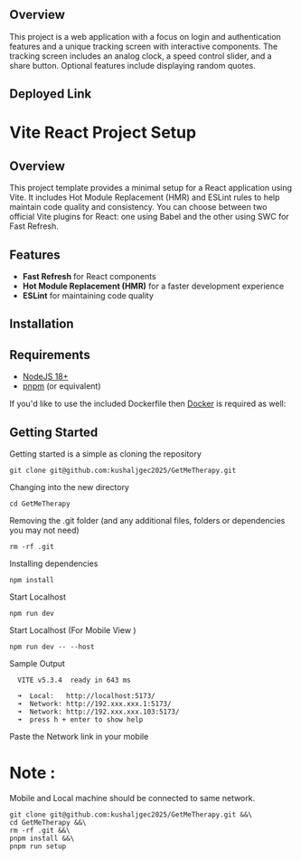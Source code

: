 
## Overview

This project is a web application with a focus on login and authentication features and a unique tracking screen with interactive components. The tracking screen includes an analog clock, a speed control slider, and a share button. Optional features include displaying random quotes.

## Deployed Link 




# Vite React Project Setup

## Overview

This project template provides a minimal setup for a React application using Vite. It includes Hot Module Replacement (HMR) and ESLint rules to help maintain code quality and consistency. You can choose between two official Vite plugins for React: one using Babel and the other using SWC for Fast Refresh.

## Features

- **Fast Refresh** for React components
- **Hot Module Replacement (HMR)** for a faster development experience
- **ESLint** for maintaining code quality

## Installation

## Requirements

- [NodeJS 18+](https://nodejs.org/en)
- [pnpm](https://pnpm.io) (or equivalent)

If you'd like to use the included Dockerfile then [Docker](https://www.docker.com) is required as well:

## Getting Started

Getting started is a simple as cloning the repository

```
git clone git@github.com:kushaljgec2025/GetMeTherapy.git
```

Changing into the new directory

```
cd GetMeTherapy
```

Removing the .git folder (and any additional files, folders or dependencies you may not need)

```
rm -rf .git
```

Installing dependencies

```
npm install
```
Start Localhost 

```
npm run dev
```
Start Localhost (For Mobile View )

```
npm run dev -- --host 
```
Sample Output

```
  VITE v5.3.4  ready in 643 ms

  ➜  Local:   http://localhost:5173/
  ➜  Network: http://192.xxx.xxx.1:5173/
  ➜  Network: http://192.xxx.xxx.103:5173/
  ➜  press h + enter to show help
```

Paste the Network link in your mobile
# Note :
Mobile and Local machine should be connected to same network.


```
git clone git@github.com:kushaljgec2025/GetMeTherapy.git &&\
cd GetMeTherapy &&\
rm -rf .git &&\
pnpm install &&\
pnpm run setup
```
